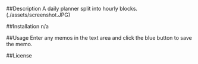 ##Description
A daily planner split into hourly blocks.  
(./assets/screenshot.JPG)

##Installation
n/a

##Usage
Enter any memos in the text area and click the blue button to save the memo.  

##License
